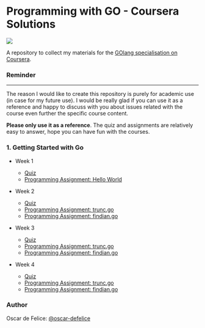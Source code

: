 # Programming with GO - Coursera Solutions

![](https://www.vertica.com/wp-content/uploads/2019/07/Golang.png)

A repository to collect my materials for the [GOlang specialisation on Coursera](https://www.coursera.org/specializations/google-golang).

### Reminder
-------------------
The reason I would like to create this repository is purely for academic use (in case for my future use).
I would be really glad if you can use it as a reference and happy to discuss with you about issues related with the course even further the specific course content.

**Please only use it as a reference**. The quiz and assignments are relatively easy to answer, hope you can have fun with the courses.  

### 1. Getting Started with Go
* Week 1
	* [Quiz](https://github.com/oscar-defelice/googleGoSpecialisation-Coursera/blob/master/GettingStartedWithGo/Week1/QuizSolution.md)
	* [Programming Assignment: Hello World](https://github.com/oscar-defelice/googleGoSpecialisation-Coursera/blob/master/GettingStartedWithGo/Week1/HelloWorld.go)

* Week 2
	* [Quiz](https://github.com/oscar-defelice/googleGoSpecialisation-Coursera/blob/master/GettingStartedWithGo/Week2/QuizSolution.md)
	* [Programming Assignment: trunc.go](https://github.com/oscar-defelice/googleGoSpecialisation-Coursera/blob/master/GettingStartedWithGo/Week2/trunc.go)
	* [Programming Assignment: findian.go](https://github.com/oscar-defelice/googleGoSpecialisation-Coursera/blob/master/GettingStartedWithGo/Week2/findian.go)

* Week 3
	* [Quiz](https://github.com/oscar-defelice/googleGoSpecialisation-Coursera/blob/master/GettingStartedWithGo/Week3/QuizSolution.md)
	* [Programming Assignment: trunc.go](https://github.com/oscar-defelice/googleGoSpecialisation-Coursera/blob/master/GettingStartedWithGo/Week3/trunc.go)
	* [Programming Assignment: findian.go](https://github.com/oscar-defelice/googleGoSpecialisation-Coursera/blob/master/GettingStartedWithGo/Week3/findian.go)

* Week 4
	* [Quiz](https://github.com/oscar-defelice/googleGoSpecialisation-Coursera/blob/master/GettingStartedWithGo/Week4/QuizSolution.md)
	* [Programming Assignment: trunc.go](https://github.com/oscar-defelice/googleGoSpecialisation-Coursera/blob/master/GettingStartedWithGo/Week4/trunc.go)
	* [Programming Assignment: findian.go](https://github.com/oscar-defelice/googleGoSpecialisation-Coursera/blob/master/GettingStartedWithGo/Week4/findian.go)


### Author
Oscar de Felice: [@oscar-defelice](https://github.com/oscar-defelice)
